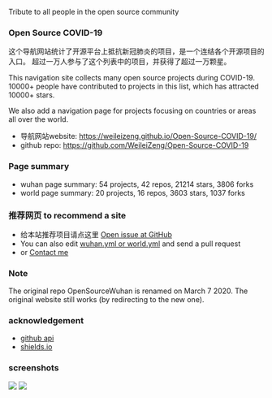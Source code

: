 Tribute to all people in the open source community

### Open Source COVID-19 

这个导航网站统计了开源平台上抵抗新冠肺炎的项目，是一个连结各个开源项目的入口。
超过一万人参与了这个列表中的项目，并获得了超过一万颗星。

This navigation site collects many open source projects during COVID-19. 10000+ people have contributed to projects in this list, which has attracted 10000+ stars.

We also add a navigation page for projects focusing on countries or areas all over the world.

* 导航网站website: https://weileizeng.github.io/Open-Source-COVID-19/
* github repo: https://github.com/WeileiZeng/Open-Source-COVID-19

### Page summary
* wuhan page summary: 54 projects, 42 repos, 21214 stars, 3806 forks
* world page summary: 20 projects, 16 repos, 3603 stars, 1037 forks

### 推荐网页 to recommend a site
* 给本站推荐项目请点这里 [Open issue at GitHub](https://github.com/WeileiZeng/Open-Source-COVID-19/issues/new?assignees=&labels=&template=------site-recommendation.md&title=%E5%BC%80%E6%BA%90%E9%A1%B9%E7%9B%AE%E6%8E%A8%E8%8D%90%3A+%E9%A1%B9%E7%9B%AE%E5%90%8D%E7%A7%B0+or+%28site+recommendation%3A+project+name%29)
* You can also edit [wuhan.yml or world.yml](_data/) and send a pull request
* or [Contact me](https://weileizeng.com/news/1992/06/29/contact/)

### Note
The original repo OpenSourceWuhan is renamed on March 7 2020. The original website still works (by redirecting to the new one).

### acknowledgement
* [github api](https://developer.github.com/v3/search/#search-users)
* [shields.io](https://shields.io/category/social)


### screenshots
![](https://github.com/WeileiZeng/Open-Source-COVID-19/raw/master/screenshot1.png)
![](https://github.com/WeileiZeng/Open-Source-COVID-19/raw/master/screenshot2.png)

